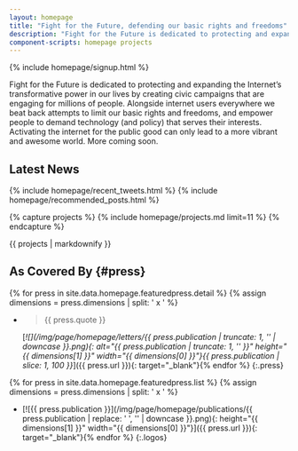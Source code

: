 ```yaml
---
layout: homepage
title: "Fight for the Future, defending our basic rights and freedoms"
description: "Fight for the Future is dedicated to protecting and expanding the Internet's transformative power in our lives by creating civic campaigns that are engaging for millions of people."
component-scripts: homepage projects
---
```


<section class="below-the-fold" markdown="1">
{% include homepage/signup.html %}

Fight for the Future is dedicated to protecting and expanding the Internet’s transformative power in our lives by creating civic campaigns that are engaging for millions of people. Alongside internet users everywhere we beat back attempts to limit our basic rights and freedoms, and empower people to demand technology (and policy) that serves their interests. Activating the internet for the public good can only lead to a more vibrant and awesome world. More coming soon.

## Latest News

{% include homepage/recent_tweets.html %}
{% include homepage/recommended_posts.html %}

</section>
<section class="feature-content" markdown="1">

{% capture projects %}
{% include homepage/projects.md limit=11 %}
{% endcapture %}

{{ projects | markdownify }}

## As Covered By                                                        {#press}

{% for press in site.data.homepage.featuredpress.detail %}
{% assign dimensions = press.dimensions | split: ' x ' %}
  * > {{ press.quote }}

    [_![](/img/page/homepage/letters/{{ press.publication | truncate: 1, '' | downcase }}.png){: alt="{{ press.publication | truncate: 1, '' }}" height="{{ dimensions[1] }}" width="{{ dimensions[0] }}"}{{ press.publication | slice: 1, 100 }}_]({{ press.url }}){: target="_blank"}{% endfor %}
{:.press}

{% for press in site.data.homepage.featuredpress.list %}
{% assign dimensions = press.dimensions | split: ' x ' %}
  * [![{{ press.publication }}](/img/page/homepage/publications/{{ press.publication | replace: ' ', '' | downcase }}.png){: height="{{ dimensions[1] }}" width="{{ dimensions[0] }}"}]({{ press.url }}){: target="_blank"}{% endfor %}
{:.logos}

</section>

